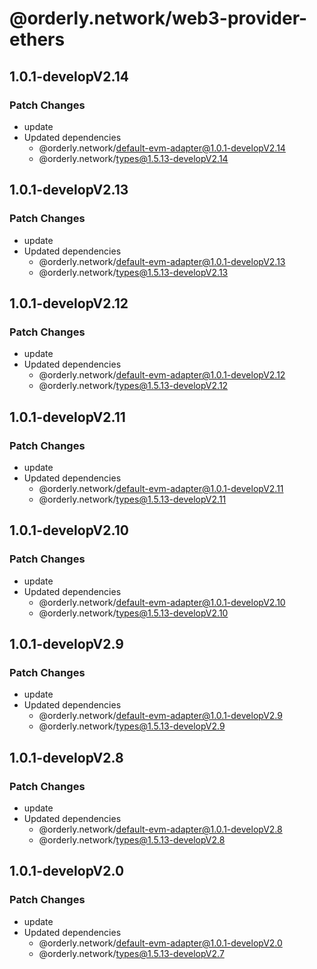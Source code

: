 # @orderly.network/web3-provider-ethers

## 1.0.1-developV2.14

### Patch Changes

- update
- Updated dependencies
  - @orderly.network/default-evm-adapter@1.0.1-developV2.14
  - @orderly.network/types@1.5.13-developV2.14

## 1.0.1-developV2.13

### Patch Changes

- update
- Updated dependencies
  - @orderly.network/default-evm-adapter@1.0.1-developV2.13
  - @orderly.network/types@1.5.13-developV2.13

## 1.0.1-developV2.12

### Patch Changes

- update
- Updated dependencies
  - @orderly.network/default-evm-adapter@1.0.1-developV2.12
  - @orderly.network/types@1.5.13-developV2.12

## 1.0.1-developV2.11

### Patch Changes

- update
- Updated dependencies
  - @orderly.network/default-evm-adapter@1.0.1-developV2.11
  - @orderly.network/types@1.5.13-developV2.11

## 1.0.1-developV2.10

### Patch Changes

- update
- Updated dependencies
  - @orderly.network/default-evm-adapter@1.0.1-developV2.10
  - @orderly.network/types@1.5.13-developV2.10

## 1.0.1-developV2.9

### Patch Changes

- update
- Updated dependencies
  - @orderly.network/default-evm-adapter@1.0.1-developV2.9
  - @orderly.network/types@1.5.13-developV2.9

## 1.0.1-developV2.8

### Patch Changes

- update
- Updated dependencies
  - @orderly.network/default-evm-adapter@1.0.1-developV2.8
  - @orderly.network/types@1.5.13-developV2.8

## 1.0.1-developV2.0

### Patch Changes

- update
- Updated dependencies
  - @orderly.network/default-evm-adapter@1.0.1-developV2.0
  - @orderly.network/types@1.5.13-developV2.7
